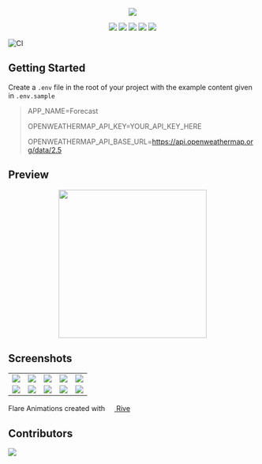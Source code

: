 <p align="center">
    <img src="./assets/readme/cover.png"/>
</p>



<p align="center">
    <img src="https://img.shields.io/badge/Awesome-Flutter-%231389fd?style=for-the-badge"/>
    <img src="https://img.shields.io/github/issues/pasanjg/Forecast?style=for-the-badge"/>
    <img src="https://img.shields.io/github/forks/pasanjg/Forecast?style=for-the-badge"/>
    <img src="https://img.shields.io/github/stars/pasanjg/Forecast?style=for-the-badge"/>
    <img src="https://img.shields.io/github/license/pasanjg/Forecast?style=for-the-badge"/>
</p>

![CI](https://github.com/pasanjg/Forecast/workflows/CI/badge.svg)

## Getting Started

Create  a `.env` file in the root of your project with the example content given in `.env.sample`

> APP_NAME=Forecast
>
> OPENWEATHERMAP_API_KEY=YOUR_API_KEY_HERE
>
> OPENWEATHERMAP_API_BASE_URL=https://api.openweathermap.org/data/2.5



## Preview 

<p align="center">
    <img width="300" src="./assets/readme/preview.gif"/>
</p>


## Screenshots

<table>
  <tr>
    <td><img src="./assets/readme/01.png"/></td>
    <td><img src="./assets/readme/02.png"/></td>
    <td><img src="./assets/readme/03.png"/></td>
    <td><img src="./assets/readme/04.png"/></td>
    <td><img src="./assets/readme/05.png"/></td>
  </tr>
  <tr>
    <td><img src="./assets/readme/06.png"/></td>
    <td><img src="./assets/readme/07.png"/></td>
    <td><img src="./assets/readme/08.png"/></td>
    <td><img src="./assets/readme/09.png"/></td>
    <td><img src="./assets/readme/10.png"/></td>
  </tr>
</table>



Flare Animations created with [<img width="15" src="https://avatars0.githubusercontent.com/u/58453772?s=200&v=4"/>   Rive](https://rive.app/)



## Contributors

<a href="https://github.com/pasanjg/Forecast/graphs/contributors">
  <img src="https://contributors-img.web.app/image?repo=pasanjg/Forecast" />
</a>